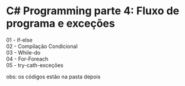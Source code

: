 # C# Programming parte 4: Fluxo de programa e exceções
01 - if-else <br>
02 - Compilação Condicional <br>
03 - While-do <br>
04 - For-Foreach <br>
05 - try-cath-exceções <br>

obs: os códigos estão na pasta depois
